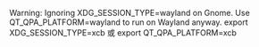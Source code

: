 Warning: Ignoring XDG_SESSION_TYPE=wayland on Gnome. Use QT_QPA_PLATFORM=wayland to run on Wayland anyway.
export XDG_SESSION_TYPE=xcb
或
export QT_QPA_PLATFORM=xcb


